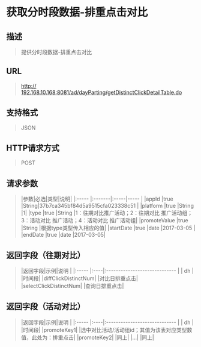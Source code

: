 # 获取分时段数据-排重点击对比## 描述
> 提供分时段数据-排重点击对比

## URL
> [http:// 192.168.10.168:8081/ad/dayParting/getDistinctClickDetailTable.do](http://dataviewer.ilongyuan.com.cn/ad/dayParting/getDistinctClickDetailTable.do)

## 支持格式
> JSON

## HTTP请求方式
> POST

## 请求参数
> |参数|必选|类型|说明|
|:-----  |:-------|:-----|-----                               |
|appId  |true    |String|37b7ca345bf84d5a9515cfa023338c51  |
|platform    |true    |String   |1| 
|type    |true    |String   |1：往期对比推广活动；2：往期对比 推广活动组；3：活动对比 推广活动；4：活动对比 推广活动组| 
|promoteValue    |true    |String   |根据type类型传入相应的值|
|startDate    |true    |date   |2017-03-05 |
|endDate    |true    |date   |2017-03-05|   


## 返回字段（往期对比）
> |返回字段|示例|说明                              |
|:-----   |:----|:-----------------------------    |
| dh    |  |时间段|
|diffClickDistinctNum|  |对比日排重点击|
|selectClickDistinctNum|  |查询日排重点击|

## 返回字段（活动对比）
> |返回字段|示例|说明                              |
|:-----   |:----|:-----------------------------    |
| dh    |  |时间段|
|promoteKey1|  |选中对比活动/活动组id；其值为该表对应类型数值，此处为：排重点击|
|promoteKey2|  |同上|
|...|  |同上|


